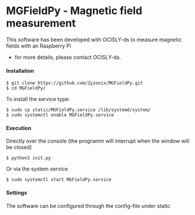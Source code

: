 # MGFieldPy - Magnetic field measurement
This software has been developed with OCISLY-ds to measure magnetic fields with an Raspberry Pi 
- for more details, please contact OCISLY-ds.

#### Installation
```
$ git clone https://github.com/Zyzonix/MGFieldPy.git
$ cd MGFieldPy/
```
To install the service type:
```
$ sudo cp static/MGFieldPy.service /lib/systemd/system/
$ sudo systemctl enable MGFieldPy.service
```
#### Execution
Directly over the console (the programm will interrupt when the window will be closed)
```
$ python3 init.py
```
Or via the system service
```
$ sudo systemctl start MGFieldPy.service
```

#### Settings
The software can be configured through the config-file under static
